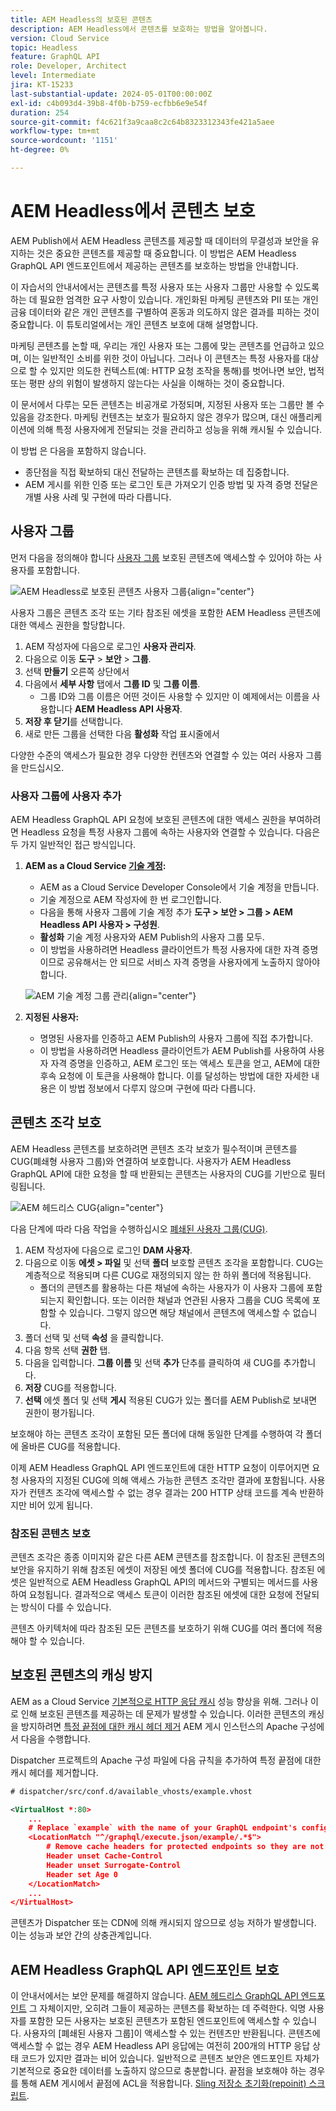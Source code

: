 ```yaml
---
title: AEM Headless의 보호된 콘텐츠
description: AEM Headless에서 콘텐츠를 보호하는 방법을 알아봅니다.
version: Cloud Service
topic: Headless
feature: GraphQL API
role: Developer, Architect
level: Intermediate
jira: KT-15233
last-substantial-update: 2024-05-01T00:00:00Z
exl-id: c4b093d4-39b8-4f0b-b759-ecfbb6e9e54f
duration: 254
source-git-commit: f4c621f3a9caa8c2c64b8323312343fe421a5aee
workflow-type: tm+mt
source-wordcount: '1151'
ht-degree: 0%

---
```


# AEM Headless에서 콘텐츠 보호

AEM Publish에서 AEM Headless 콘텐츠를 제공할 때 데이터의 무결성과 보안을 유지하는 것은 중요한 콘텐츠를 제공할 때 중요합니다. 이 방법은 AEM Headless GraphQL API 엔드포인트에서 제공하는 콘텐츠를 보호하는 방법을 안내합니다.

이 자습서의 안내서에서는 콘텐츠를 특정 사용자 또는 사용자 그룹만 사용할 수 있도록 하는 데 필요한 엄격한 요구 사항이 있습니다. 개인화된 마케팅 콘텐츠와 PII 또는 개인 금융 데이터와 같은 개인 콘텐츠를 구별하여 혼동과 의도하지 않은 결과를 피하는 것이 중요합니다. 이 튜토리얼에서는 개인 콘텐츠 보호에 대해 설명합니다.

마케팅 콘텐츠를 논할 때, 우리는 개인 사용자 또는 그룹에 맞는 콘텐츠를 언급하고 있으며, 이는 일반적인 소비를 위한 것이 아닙니다. 그러나 이 콘텐츠는 특정 사용자를 대상으로 할 수 있지만 의도한 컨텍스트(예: HTTP 요청 조작을 통해)를 벗어나면 보안, 법적 또는 평판 상의 위험이 발생하지 않는다는 사실을 이해하는 것이 중요합니다.

이 문서에서 다루는 모든 콘텐츠는 비공개로 가정되며, 지정된 사용자 또는 그룹만 볼 수 있음을 강조한다. 마케팅 컨텐츠는 보호가 필요하지 않은 경우가 많으며, 대신 애플리케이션에 의해 특정 사용자에게 전달되는 것을 관리하고 성능을 위해 캐시될 수 있습니다.

이 방법 은 다음을 포함하지 않습니다.

- 종단점을 직접 확보하되 대신 전달하는 콘텐츠를 확보하는 데 집중합니다.
- AEM 게시를 위한 인증 또는 로그인 토큰 가져오기 인증 방법 및 자격 증명 전달은 개별 사용 사례 및 구현에 따라 다릅니다.

## 사용자 그룹

먼저 다음을 정의해야 합니다 [사용자 그룹](https://experienceleague.adobe.com/en/docs/experience-manager-learn/cloud-service/accessing/aem-users-groups-and-permissions) 보호된 콘텐츠에 액세스할 수 있어야 하는 사용자를 포함합니다.

![AEM Headless로 보호된 콘텐츠 사용자 그룹](./assets/protected-content/user-groups.png){align="center"}

사용자 그룹은 콘텐츠 조각 또는 기타 참조된 에셋을 포함한 AEM Headless 콘텐츠에 대한 액세스 권한을 할당합니다.

1. AEM 작성자에 다음으로 로그인 **사용자 관리자**.
1. 다음으로 이동 **도구** > **보안** > **그룹**.
1. 선택 **만들기** 오른쪽 상단에서
1. 다음에서 **세부 사항** 탭에서 **그룹 ID** 및 **그룹 이름**.
   - 그룹 ID와 그룹 이름은 어떤 것이든 사용할 수 있지만 이 예제에서는 이름을 사용합니다 **AEM Headless API 사용자**.
1. **저장 후 닫기**&#x200B;를 선택합니다.
1. 새로 만든 그룹을 선택한 다음 **활성화** 작업 표시줄에서

다양한 수준의 액세스가 필요한 경우 다양한 컨텐츠와 연결할 수 있는 여러 사용자 그룹을 만드십시오.

### 사용자 그룹에 사용자 추가

AEM Headless GraphQL API 요청에 보호된 콘텐츠에 대한 액세스 권한을 부여하려면 Headless 요청을 특정 사용자 그룹에 속하는 사용자와 연결할 수 있습니다. 다음은 두 가지 일반적인 접근 방식입니다.

1. **AEM as a Cloud Service [기술 계정](https://experienceleague.adobe.com/en/docs/experience-manager-learn/getting-started-with-aem-headless/authentication/service-credentials):**
   - AEM as a Cloud Service Developer Console에서 기술 계정을 만듭니다.
   - 기술 계정으로 AEM 작성자에 한 번 로그인합니다.
   - 다음을 통해 사용자 그룹에 기술 계정 추가 **도구 > 보안 > 그룹 > AEM Headless API 사용자 > 구성원**.
   - **활성화** 기술 계정 사용자와 AEM Publish의 사용자 그룹 모두.
   - 이 방법을 사용하려면 Headless 클라이언트가 특정 사용자에 대한 자격 증명이므로 공유해서는 안 되므로 서비스 자격 증명을 사용자에게 노출하지 않아야 합니다.

   ![AEM 기술 계정 그룹 관리](./assets/protected-content/group-membership.png){align="center"}

2. **지정된 사용자:**
   - 명명된 사용자를 인증하고 AEM Publish의 사용자 그룹에 직접 추가합니다.
   - 이 방법을 사용하려면 Headless 클라이언트가 AEM Publish를 사용하여 사용자 자격 증명을 인증하고, AEM 로그인 또는 액세스 토큰을 얻고, AEM에 대한 후속 요청에 이 토큰을 사용해야 합니다. 이를 달성하는 방법에 대한 자세한 내용은 이 방법 정보에서 다루지 않으며 구현에 따라 다릅니다.

## 콘텐츠 조각 보호

AEM Headless 콘텐츠를 보호하려면 콘텐츠 조각 보호가 필수적이며 콘텐츠를 CUG(폐쇄형 사용자 그룹)와 연결하여 보호합니다. 사용자가 AEM Headless GraphQL API에 대한 요청을 할 때 반환되는 콘텐츠는 사용자의 CUG를 기반으로 필터링됩니다.

![AEM 헤드리스 CUG](./assets/protected-content/cugs.png){align="center"}

다음 단계에 따라 다음 작업을 수행하십시오 [폐쇄된 사용자 그룹(CUG)](https://experienceleague.adobe.com/en/docs/experience-manager-learn/assets/advanced/closed-user-groups).

1. AEM 작성자에 다음으로 로그인 **DAM 사용자**.
2. 다음으로 이동 **에셋 > 파일** 및 선택 **폴더** 보호할 콘텐츠 조각을 포함합니다. CUG는 계층적으로 적용되며 다른 CUG로 재정의되지 않는 한 하위 폴더에 적용됩니다.
   - 폴더의 콘텐츠를 활용하는 다른 채널에 속하는 사용자가 이 사용자 그룹에 포함되는지 확인합니다. 또는 이러한 채널과 연관된 사용자 그룹을 CUG 목록에 포함할 수 있습니다. 그렇지 않으면 해당 채널에서 콘텐츠에 액세스할 수 없습니다.
3. 폴더 선택 및 선택 **속성** 을 클릭합니다.
4. 다음 항목 선택 **권한** 탭.
5. 다음을 입력합니다. **그룹 이름** 및 선택 **추가** 단추를 클릭하여 새 CUG를 추가합니다.
6. **저장** CUG를 적용합니다.
7. **선택** 에셋 폴더 및 선택 **게시** 적용된 CUG가 있는 폴더를 AEM Publish로 보내면 권한이 평가됩니다.

보호해야 하는 콘텐츠 조각이 포함된 모든 폴더에 대해 동일한 단계를 수행하여 각 폴더에 올바른 CUG를 적용합니다.

이제 AEM Headless GraphQL API 엔드포인트에 대한 HTTP 요청이 이루어지면 요청 사용자의 지정된 CUG에 의해 액세스 가능한 콘텐츠 조각만 결과에 포함됩니다. 사용자가 컨텐츠 조각에 액세스할 수 없는 경우 결과는 200 HTTP 상태 코드를 계속 반환하지만 비어 있게 됩니다.

### 참조된 콘텐츠 보호

콘텐츠 조각은 종종 이미지와 같은 다른 AEM 콘텐츠를 참조합니다. 이 참조된 콘텐츠의 보안을 유지하기 위해 참조된 에셋이 저장된 에셋 폴더에 CUG를 적용합니다. 참조된 에셋은 일반적으로 AEM Headless GraphQL API의 메서드와 구별되는 메서드를 사용하여 요청됩니다. 결과적으로 액세스 토큰이 이러한 참조된 에셋에 대한 요청에 전달되는 방식이 다를 수 있습니다.

콘텐츠 아키텍처에 따라 참조된 모든 콘텐츠를 보호하기 위해 CUG를 여러 폴더에 적용해야 할 수 있습니다.

## 보호된 콘텐츠의 캐싱 방지

AEM as a Cloud Service [기본적으로 HTTP 응답 캐시](https://experienceleague.adobe.com/en/docs/experience-manager-learn/cloud-service/caching/publish) 성능 향상을 위해. 그러나 이로 인해 보호된 콘텐츠를 제공하는 데 문제가 발생할 수 있습니다. 이러한 콘텐츠의 캐싱을 방지하려면 [특정 끝점에 대한 캐시 헤더 제거](https://experienceleague.adobe.com/en/docs/experience-manager-learn/cloud-service/caching/publish#how-to-customize-cache-rules-1) AEM 게시 인스턴스의 Apache 구성에서 다음을 수행합니다.

Dispatcher 프로젝트의 Apache 구성 파일에 다음 규칙을 추가하여 특정 끝점에 대한 캐시 헤더를 제거합니다.

```xml
# dispatcher/src/conf.d/available_vhosts/example.vhost

<VirtualHost *:80>
    ...
    # Replace `example` with the name of your GraphQL endpoint's configuration name.
    <LocationMatch "^/graphql/execute.json/example/.*$">
        # Remove cache headers for protected endpoints so they are not cached
        Header unset Cache-Control
        Header unset Surrogate-Control
        Header set Age 0
    </LocationMatch>
    ...
</VirtualHost>
```

콘텐츠가 Dispatcher 또는 CDN에 의해 캐시되지 않으므로 성능 저하가 발생합니다. 이는 성능과 보안 간의 상충관계입니다.

## AEM Headless GraphQL API 엔드포인트 보호

이 안내서에서는 보안 문제를 해결하지 않습니다. [AEM 헤드리스 GraphQL API 엔드포인트](https://experienceleague.adobe.com/en/docs/experience-manager-cloud-service/content/headless/graphql-api/graphql-endpoint) 그 자체이지만, 오히려 그들이 제공하는 콘텐츠를 확보하는 데 주력한다. 익명 사용자를 포함한 모든 사용자는 보호된 콘텐츠가 포함된 엔드포인트에 액세스할 수 있습니다. 사용자의 [폐쇄된 사용자 그룹]이 액세스할 수 있는 컨텐츠만 반환됩니다. 콘텐츠에 액세스할 수 없는 경우 AEM Headless API 응답에는 여전히 200개의 HTTP 응답 상태 코드가 있지만 결과는 비어 있습니다. 일반적으로 콘텐츠 보안은 엔드포인트 자체가 기본적으로 중요한 데이터를 노출하지 않으므로 충분합니다. 끝점을 보호해야 하는 경우 를 통해 AEM 게시에서 끝점에 ACL을 적용합니다. [Sling 저장소 초기화(repoinit) 스크립트](https://sling.apache.org/documentation/bundles/repository-initialization.html#repoinit-parser-test-scenarios).
